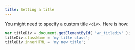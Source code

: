 ```yaml
---
title: Setting a title
---
```


You might need to specify a custom title ```<div>```. Here is how:

```js
var titleDiv = document.getElementById( 'wr_titlediv' );
titleDiv.className = 'my title class';
titleDiv.innerHTML = 'my new title';
```
